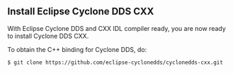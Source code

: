 ## Install Eclipse Cyclone DDS CXX

With Eclipse Cyclone DDS and CXX IDL compiler ready, you are now ready to install Cyclone DDS CXX.

To obtain the C++ binding for Cyclone DDS, do:

```
$ git clone https://github.com/eclipse-cyclonedds/cyclonedds-cxx.git
```

